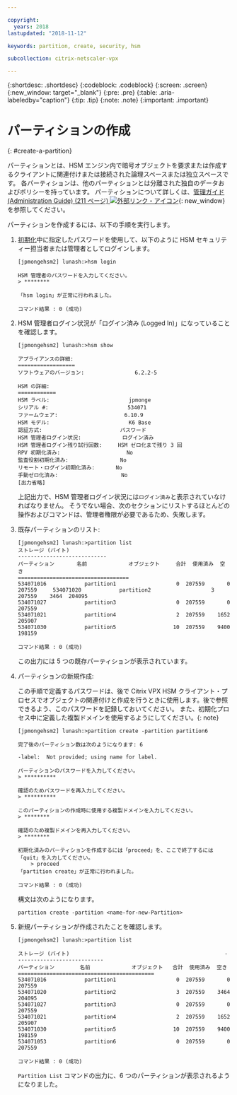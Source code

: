```yaml
---

copyright:
  years: 2018
lastupdated: "2018-11-12"

keywords: partition, create, security, hsm

subcollection: citrix-netscaler-vpx

---
```


{:shortdesc: .shortdesc}
{:codeblock: .codeblock}
{:screen: .screen}
{:new_window: target="_blank"}
{:pre: .pre}
{:table: .aria-labeledby="caption"}
{:tip: .tip}
{:note: .note}
{:important: .important}

# パーティションの作成
{: #create-a-partition}

パーティションとは、HSM エンジン内で暗号オブジェクトを要求または作成するクライアントに関連付けまたは接続された論理スペースまたは独立スペースです。 各パーティションは、他のパーティションとは分離された独自のデータおよびポリシーを持っています。 パーティションについて詳しくは、[管理ガイド (Administration Guide) (211 ページ) ![外部リンク・アイコン](../../icons/launch-glyph.svg "外部リンク・アイコン")](https://public.dhe.ibm.com/cloud/bluemix/network/vpx/administration_guide.pdf){: new_window}を参照してください。

パーティションを作成するには、以下の手順を実行します。

1.	[初期化](/docs/infrastructure/citrix-netscaler-vpx?topic=citrix-netscaler-vpx-initialize-ibm-hardware-security-module-hsm-)中に指定したパスワードを使用して、以下のように HSM セキュリティー担当者または管理者としてログインします。

	```
	[jpmongehsm2] lunash:>hsm login

	HSM 管理者のパスワードを入力してください。
	> ********

	「hsm login」が正常に行われました。

	コマンド結果 : 0 (成功)
	```

2.	HSM 管理者ログイン状況が「ログイン済み (Logged In)」になっていることを確認します。

	```
	[jpmongehsm2] lunash:>hsm show

	アプライアンスの詳細:
	==================
	ソフトウェアのバージョン:                6.2.2-5

	HSM の詳細:
	============
	HSM ラベル:                         jpmonge
	シリアル #:                         534071
	ファームウェア:                     6.10.9
	HSM モデル:                         K6 Base
	認証方式:             　　　　　　　パスワード
	HSM 管理者ログイン状況:             ログイン済み
	HSM 管理者ログイン残り試行回数:     HSM ゼロ化まで残り 3 回
	RPV 初期化済み:                     No
	監査役割初期化済み:             　　No
	リモート・ログイン初期化済み:     　No
	手動ゼロ化済み:             　　　  No
	[出力省略]
	```

	上記出力で、HSM 管理者ログイン状況には`ログイン済み`と表示されていなければなりません。 そうでない場合、次のセクションにリストするほとんどの操作およびコマンドは、管理者権限が必要であるため、失敗します。

3.	既存パーティションのリスト:

	```
	[jpmongehsm2] lunash:>partition list
	ストレージ (バイト)
	----------------------------
	パーティション       名前             オブジェクト   	合計  使用済み  空き
	===================================
	534071016            partition1                   0  207559       0  207559 	534071020            partition2                   3  207559    3464  204095
	534071027            partition3                   0  207559       0  207559
	534071021            partition4                   2  207559    1652  205907
	534071030            partition5                  10  207559    9400  198159

	コマンド結果 : 0 (成功)
	```

	この出力には 5 つの既存パーティションが表示されています。

4.	パーティションの新規作成:

	 この手順で定義するパスワードは、後で Citrix VPX HSM クライアント・プロセスでオブジェクトの関連付けと作成を行うときに使用します。後で参照できるよう、このパスワードを記録しておいてください。 また、初期化プロセス中に定義した複製ドメインを使用するようにしてください。{: note}

	```
	[jpmongehsm2] lunash:>partition create -partition partition6

	完了後のパーティション数は次のようになります: 6

	-label:  Not provided; using name for label.

	パーティションのパスワードを入力してください。
	> **********

	確認のためパスワードを再入力してください。
	> **********

	このパーティションの作成時に使用する複製ドメインを入力してください。
	> ********

	確認のため複製ドメインを再入力してください。
	> ********

	初期化済みのパーティションを作成するには「proceed」を、ここで終了するには「quit」を入力してください。
		> proceed
	「partition create」が正常に行われました。

	コマンド結果 : 0 (成功)
	```

	構文は次のようになります。

	```
	partition create -partition <name-for-new-Partition>
	```

5.	新規パーティションが作成されたことを確認します。

	```
	[jpmongehsm2] lunash:>partition list

	ストレージ (バイト)	                                             	----------------------------
	パーティション        名前             オブジェクト   合計  使用済み  空き
	===========================================
	534071016            partition1                   0  207559       0  207559
	534071020            partition2                   3  207559    3464  204095
	534071027            partition3                   0  207559       0  207559
	534071021            partition4                   2  207559    1652  205907
	534071030            partition5                  10  207559    9400  198159
	534071053            partition6                   0  207559       0  207559

	コマンド結果 : 0 (成功)
	```

	`Partition List` コマンドの出力に、6 つのパーティションが表示されるようになりました。
